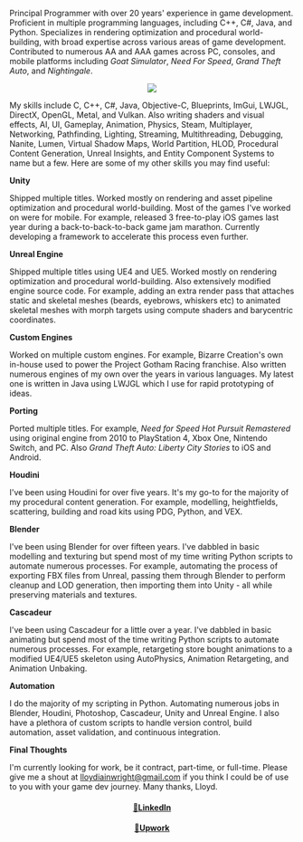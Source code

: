 <p>
Principal Programmer with over 20 years' experience in game development.
Proficient in multiple programming languages, including C++, C#, Java, and Python.
Specializes in rendering optimization and procedural world-building, with broad expertise across various areas of game development.
Contributed to numerous AA and AAA games across PC, consoles, and mobile platforms including 
<em>Goat Simulator</em>, 
<em>Need For Speed</em>, 
<em>Grand Theft Auto</em>, and 
<em>Nightingale</em>.
</p>

<p align="center">
<img src="http://lloydiainwright.com/img/lloydwright.jpg"/>
</p>

<p>
My skills include C, C++, C#, Java, Objective-C, Blueprints, ImGui, LWJGL, DirectX, OpenGL, Metal, and Vulkan. Also writing shaders and visual effects, AI, UI, Gameplay, Animation, Physics, Steam, Multiplayer, Networking, Pathfinding, Lighting, Streaming, Multithreading, Debugging, Nanite, Lumen, Virtual Shadow Maps, World Partition, HLOD, Procedural Content Generation, Unreal Insights, and Entity Component Systems to name but a few. Here are some of my other skills you may find useful:
</p>

<p><strong>Unity</strong></p>
<p>
Shipped multiple titles. Worked mostly on rendering and asset pipeline optimization and procedural world-building. Most of the games I've worked on were for mobile. For example, released 3 free-to-play iOS games last year during a back-to-back-to-back game jam marathon. Currently developing a framework to accelerate this process even further.
</p>
  
<p><strong>Unreal Engine</strong></p>
<p>
Shipped multiple titles using UE4 and UE5. Worked mostly on rendering optimization and procedural world-building. Also extensively modified engine source code. For example, adding an extra render pass that attaches static and skeletal meshes (beards, eyebrows, whiskers etc) to animated skeletal meshes with morph targets using compute shaders and barycentric coordinates.
</p>

<p><strong>Custom Engines</strong></p>
<p>
Worked on multiple custom engines. For example, Bizarre Creation's own in-house used to power the Project Gotham Racing franchise. Also written numerous engines of my own over the years in various languages. My latest one is written in Java using LWJGL which I use for rapid prototyping of ideas.
</p>

<p><strong>Porting</strong></p>
<p>
Ported multiple titles.
For example, <em>Need for Speed Hot Pursuit Remastered</em> using original engine from 2010 to PlayStation 4, Xbox One, Nintendo Switch, and PC.
Also <em>Grand Theft Auto: Liberty City Stories</em> to iOS and Android.
</p>

<p><strong>Houdini</strong></p>
<p>
I've been using Houdini for over five years. It's my go-to for the majority of my procedural content generation. For example, modelling, heightfields, scattering, building and road kits using PDG, Python, and VEX.
</p>

<p><strong>Blender</strong></p>
<p>
I've been using Blender for over fifteen years. I've dabbled in basic modelling and texturing but spend most of my time writing Python scripts to automate numerous processes. For example, automating the process of exporting FBX files from Unreal, passing them through Blender to perform cleanup and LOD generation, then importing them into Unity - all while preserving materials and textures.
</p>

<p><strong>Cascadeur</strong></p>
<p>
I've been using Cascadeur for a little over a year. I've dabbled in basic animating but spend most of the time writing Python scripts to automate numerous processes. For example, retargeting store bought animations to a modified UE4/UE5 skeleton using AutoPhysics, Animation Retargeting, and Animation Unbaking.
</p>

<p><strong>Automation</strong></p>
<p>
I do the majority of my scripting in Python. Automating numerous jobs in Blender, Houdini, Photoshop, Cascadeur, Unity and Unreal Engine. I also have a plethora of custom scripts to handle version control, build automation, asset validation, and continuous integration.
</p>

<p><strong>Final Thoughts</strong></p>
<p>
I'm currently looking for work, be it contract, part-time, or full-time.
Please give me a shout at <a href="mailto:lloydiainwright@gmail.com">lloydiainwright@gmail.com</a> if you think I could be of use to you with your game dev journey.
Many thanks, Lloyd.
</p>

<h4 align="center">
<a target="_blank" href="https://www.linkedin.com/in/lloydiainwright">🔗LinkedIn</a>
</h4>

<h4 align="center">
<a target="_blank" href="https://www.upwork.com/freelancers/~0102eebc04b6b10325?mp_source=share">🔗Upwork</a>
</h4>
